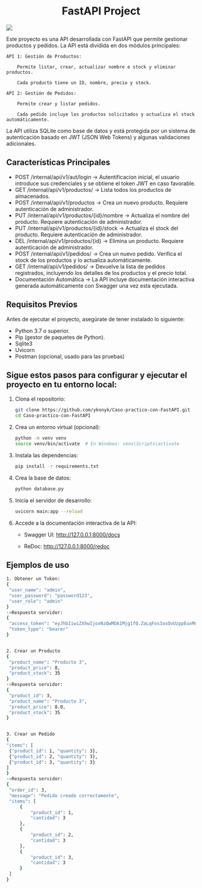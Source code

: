 <h1 align="center"> FastAPI Project </h1>

<p align="left">
<img src="https://img.shields.io/badge/STATUS-EN%20DESAROLLO-green">
</p>

Este proyecto es una API desarrollada con FastAPI que permite gestionar productos y pedidos. La API está dividida en dos módulos principales:

    API 1: Gestión de Productos:

        Permite listar, crear, actualizar nombre e stock y eliminar productos.

        Cada producto tiene un ID, nombre, precio y stock.

    API 2: Gestión de Pedidos:

        Permite crear y listar pedidos.

        Cada pedido incluye los productos solicitados y actualiza el stock automáticamente.

La API utiliza SQLite como base de datos y está protegida por un sistema de autenticación basado en JWT (JSON Web Tokens) y algunas validaciones adicionales.

## Características Principales

- POST /internal/api/v1/aut/login -> Autentificacion inicial, el usuario introduce sus credenciales y se obtiene el token JWT en caso favorable.
- GET /internal/api/v1/productos/ -> Lista todos los productos de almacenados.
- POST /internal/api/v1/productos -> Crea un nuevo producto. Requiere autenticación de administrador.
- PUT /internal/api/v1/productos/{id}/nombre -> Actualiza el nombre del producto. Requiere autenticación de administrador.
- PUT /internal/api/v1/productos/{id}/stock -> Actualiza el stock del producto. Requiere autenticación de administrador.
- DEL /internal/api/v1/productos/{id} -> Elimina un producto. Requiere autenticación de administrador.
- POST /internal/api/v1/pedidos/ -> Crea un nuevo pedido. Verifica el stock de los productos y lo actualiza automáticamente.
- GET /internal/api/v1/pedidos/ -> Devuelve la lista de pedidos registrados, incluyendo los detalles de los productos y el precio total.
- Documentación Automática -> La API incluye documentación interactiva generada automáticamente con Swagger una vez esta ejecutada.

## Requisitos Previos

Antes de ejecutar el proyecto, asegúrate de tener instalado lo siguiente:

- Python 3.7 o superior.
- Pip (gestor de paquetes de Python).
- Sqlite3
- Uvicorn
- Postman (opcional, usado para las pruebas) 

## Sigue estos pasos para configurar y ejecutar el proyecto en tu entorno local:

1. Clona el repositorio:
   ```bash
   git clone https://github.com/ykonyk/Caso-practico-con-FastAPI.git
   cd Caso-practico-con-FastAPI
   
2. Crea un entorno virtual (opcional):
   ```bash
   python -m venv venv
   source venv/bin/activate  # En Windows: venv\Scripts\activate
   
3. Instala las dependencias:
   ```bash
   pip install -r requirements.txt

4. Crea la base de datos:
   ```bash
   python database.py

5. Inicia el servidor de desarrollo:
   ```bash
   uvicorn main:app --reload
   
6. Accede a la documentación interactiva de la API:

    - Swagger UI: http://127.0.0.1:8000/docs

    - ReDoc: http://127.0.0.1:8000/redoc

## Ejemplos de uso
   ```bash
1. Obtener un Token:
{
    "user_name": "admin",
    "user_password": "password123",
    "user_role": "admin"
}
->Respuesta servidor:
{
    "access_token": "eyJhbIiwiZXhwIjoxNzQwMDA1Mjg1fQ.ZaLqFos3asOvUzppEuxMuJY2OxcJSmUGLECU6Z5gcJw",
    "token_type": "bearer"
}


2. Crear un Producto
{
    "product_name": "Producto 3", 
    "product_price": 8, 
    "product_stock": 35
}
->Respuesta servidor:
{
    "product_id": 3,
    "product_name": "Producto 3",
    "product_price": 8.0,
    "product_stock": 35
}


3. Crear un Pedido
{
  "items": [
    {"product_id": 1, "quantity": 3},
    {"product_id": 2, "quantity": 3},
    {"product_id": 3, "quantity": 3}
  ]
}
->Respuesta servidor:
{
    "order_id": 3,
    "message": "Pedido creado correctamente",
    "items": [
        {
            "product_id": 1,
            "cantidad": 3
        },
        {
            "product_id": 2,
            "cantidad": 3
        },
        {
            "product_id": 3,
            "cantidad": 3
        }
    ]
}
